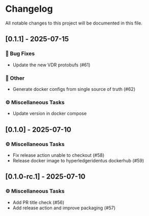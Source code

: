 # Changelog

All notable changes to this project will be documented in this file.

## [0.1.1] - 2025-07-15

### 🐛 Bug Fixes

- Update the new VDR protobufs (#61)

### 💼 Other

- Generate docker configs from single source of truth (#62)

### ⚙️ Miscellaneous Tasks

- Update version in docker compose

## [0.1.0] - 2025-07-10

### ⚙️ Miscellaneous Tasks

- Fix release action unable to checkout (#58)
- Release docker image to hyperledgeridentus dockerhub (#59)

## [0.1.0-rc.1] - 2025-07-10

### ⚙️ Miscellaneous Tasks

- Add PR title check (#56)
- Add release action and improve packaging (#57)

<!-- generated by git-cliff -->

